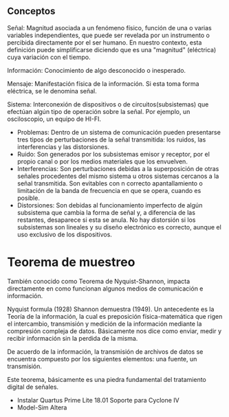 ## Conceptos

Señal: Magnitud asociada a un fenómeno físico, función de una o varias variables independientes, que puede ser revelada por un instrumento o percibida directamente por el ser humano. En nuestro contexto, esta definición puede simplificarse diciendo que es una "magnitud" (eléctrica) cuya variación con el tiempo. 

Información: Conocimiento de algo desconocido o inesperado.

Mensaje: Manifestación física de la información. Si esta toma forma eléctrica, se le denomina señal.

Sistema: Interconexión de dispositivos o de circuitos(subsistemas) que efectúan algún tipo de operación sobre la señal. Por ejemplo, un osciloscopio, un equipo de HI-FI. 

- Problemas: Dentro de un sistema de comunicación pueden presentarse tres tipos de perturbaciones de la señal transmitida: los ruidos, las interferencias y las distorsiones. 
- Ruido: Son generados por los subsistemas emisor y receptor, por el propio canal o por los medios materiales que los envuelven. 
- Interferencias: Son perturbaciones debidas a la superposición de otras señales procedentes del mismo sistema u otros sistemas cercanos a la señal transmitida. Son evitables con n correcto apantallamiento o limitación de la banda de frecuencia en que se opera, cuando es posible. 
- Distorsiones: Son debidas al funcionamiento imperfecto de algún subsistema que cambia la forma de señal y, a diferencia de las restantes, desaparece si esta se anula. No hay distorsión si los subsistemas son lineales y su diseño electrónico es correcto, aunque el uso exclusivo de los dispositivos. 

# Teorema de muestreo

También conocido como Teorema de Nyquist-Shannon, impacta directamente en como funcionan algunos medios de comunicación e información. 

Nyquist formula (1928) Shannon demuestra (1949). Un antecedente es la Teoría de la información, la cual es preposición física-matemática que rigen el intercambio, transmisión y medición de la información mediante la compresión compleja de datos. Básicamente nos dice como enviar, medir y recibir información sin la perdida de la misma. 

De acuerdo de la información, la transmisión de archivos de datos se encuentra compuesto por los siguientes elementos: una fuente, un transmisión. 

Este teorema, básicamente es una piedra fundamental del tratamiento digital de señales.


- Instalar Quartus Prime Lite 18.01 Soporte para Cyclone IV
- Model-Sim Altera